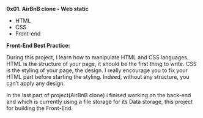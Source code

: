 **0x01. AirBnB clone - Web static**

* HTML
* CSS
* Front-end

**Front-End Best Practice:**

During this project, I learn how to manipulate HTML and CSS languages. HTML is the structure of your page, it should be the first thing to write. CSS is the styling of your page, the design. I really encourage you to fix your HTML part before starting the styling. Indeed, without any structure, you can’t apply any design.

In the last part of project(AirBnB clone) i finised working on the back-end and which is currently using a file storage for its Data storage, this project for building the Front-End.
